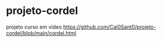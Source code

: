 # projeto-cordel
projeto curso em vídeo
https://github.com/Cai0Sant0/projeto-cordel/blob/main/cordel.html
